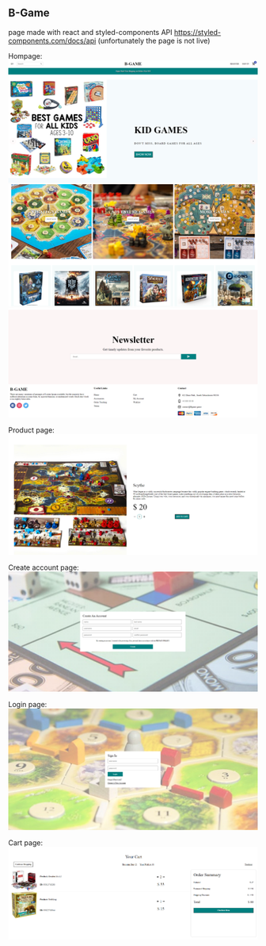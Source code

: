 ## B-Game 
page made with react and styled-components API https://styled-components.com/docs/api
(unfortunately the page is not live)


Hompage:
![Alt text](https://github.com/FredrikThunberg/b-game-app/blob/master/B-game-photos/B-game1.png)
![Alt text](https://github.com/FredrikThunberg/b-game-app/blob/master/B-game-photos/B-game2.png)
![Alt text](https://github.com/FredrikThunberg/b-game-app/blob/master/B-game-photos/B-game3.png)

Product page:
![Alt text](https://github.com/FredrikThunberg/b-game-app/blob/master/B-game-photos/B-game-productpage.png)

Create account page:
![Alt text](https://github.com/FredrikThunberg/b-game-app/blob/master/B-game-photos/B-game-createaccount.png)

Login page:
![Alt text](https://github.com/FredrikThunberg/b-game-app/blob/master/B-game-photos/B-game-login.png)

Cart page:
![Alt text](https://github.com/FredrikThunberg/b-game-app/blob/master/B-game-photos/B-game-cart.png)
